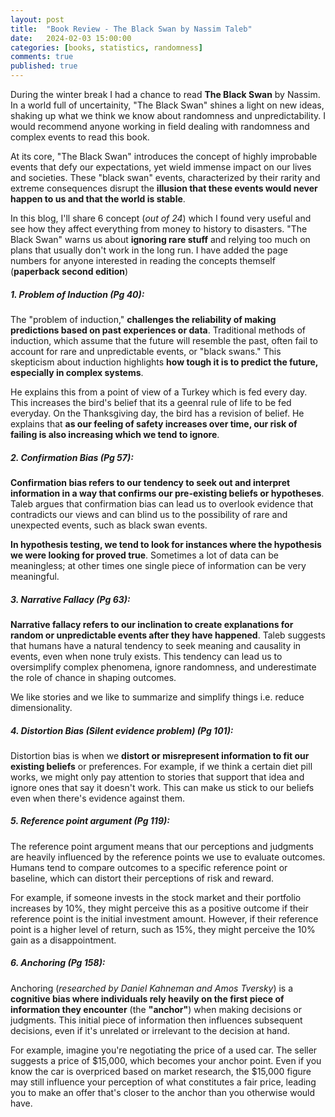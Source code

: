 ```yaml
---
layout: post
title:  "Book Review - The Black Swan by Nassim Taleb"
date:   2024-02-03 15:00:00
categories: [books, statistics, randomness]
comments: true
published: true
---
```

During the winter break I had a chance to read **The Black Swan** by Nassim. In a world full of uncertainity, "The Black Swan" shines a light on new ideas, shaking up what we think we know about randomness and unpredictability. I would recommend anyone working in field dealing with randomness and complex events to read this book. 

<!--more-->
At its core, "The Black Swan" introduces the concept of highly improbable events that defy our expectations, yet wield immense impact on our lives and societies. These "black swan" events, characterized by their rarity and extreme consequences disrupt the **illusion that these events would never happen to us and that the world is stable**.

In this blog, I'll share 6 concept (_out of 24_) which I found very useful and see how they affect everything from money to history to disasters. "The Black Swan" warns us about **ignoring rare stuff** and relying too much on plans that usually don't work in the long run. I have added the page numbers for anyone interested in reading the concepts themself (__paperback second edition__)

##### 1. Problem of Induction (Pg 40): 
The "problem of induction," **challenges the reliability of making predictions based on past experiences or data**. Traditional methods of induction, which assume that the future will resemble the past, often fail to account for rare and unpredictable events, or "black swans." This skepticism about induction highlights **how tough it is to predict the future, especially in complex systems**. 

He explains this from a point of view of a Turkey which is fed every day. This increases the bird's belief that its a geenral rule of life to be fed everyday. On the Thanksgiving day, the bird has a revision of belief. He explains that **as our feeling of safety increases over time, our risk of failing is also increasing which we tend to ignore**.

##### 2. Confirmation Bias (Pg 57): 
**Confirmation bias refers to our tendency to seek out and interpret information in a way that confirms our pre-existing beliefs or hypotheses**. Taleb argues that confirmation bias can lead us to overlook evidence that contradicts our views and can blind us to the possibility of rare and unexpected events, such as black swan events.

**In hypothesis testing, we tend to look for instances where the hypothesis we were looking for proved true**. Sometimes a lot of data can be meaningless; at other times one single piece of information can be very meaningful.

##### 3. Narrative Fallacy (Pg 63): 
**Narrative fallacy refers to our inclination to create explanations for random or unpredictable events after they have happened**. Taleb suggests that humans have a natural tendency to seek meaning and causality in events, even when none truly exists. This tendency can lead us to oversimplify complex phenomena, ignore randomness, and underestimate the role of chance in shaping outcomes. 

We like stories and we like to summarize and simplify things i.e. reduce dimensionality.

##### 4. Distortion Bias (Silent evidence problem) (Pg 101): 
Distortion bias is when we **distort or misrepresent information to fit our existing beliefs** or preferences. For example, if we think a certain diet pill works, we might only pay attention to stories that support that idea and ignore ones that say it doesn't work. This can make us stick to our beliefs even when there's evidence against them.

##### 5. Reference point argument (Pg 119): 
The reference point argument means that our perceptions and judgments are heavily influenced by the reference points we use to evaluate outcomes. Humans tend to compare outcomes to a specific reference point or baseline, which can distort their perceptions of risk and reward.

For example, if someone invests in the stock market and their portfolio increases by 10%, they might perceive this as a positive outcome if their reference point is the initial investment amount. However, if their reference point is a higher level of return, such as 15%, they might perceive the 10% gain as a disappointment.

##### 6. Anchoring (Pg 158):
Anchoring (_researched by Daniel Kahneman and Amos Tversky_) is a **cognitive bias where individuals rely heavily on the first piece of information they encounter** (the **"anchor"**) when making decisions or judgments. This initial piece of information then influences subsequent decisions, even if it's unrelated or irrelevant to the decision at hand.

For example, imagine you're negotiating the price of a used car. The seller suggests a price of $15,000, which becomes your anchor point. Even if you know the car is overpriced based on market research, the $15,000 figure may still influence your perception of what constitutes a fair price, leading you to make an offer that's closer to the anchor than you otherwise would have.